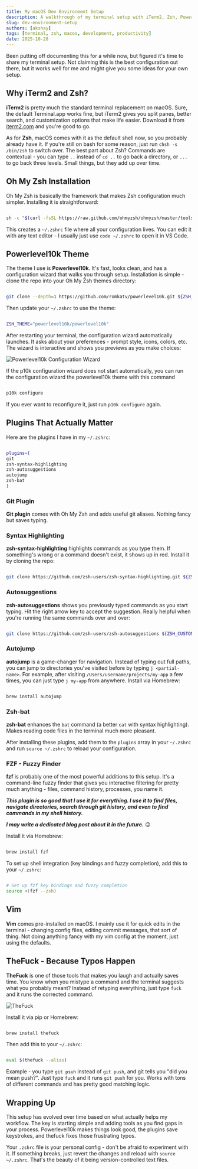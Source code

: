 ```yaml
---
title: My macOS Dev Environment Setup
description: A walkthrough of my terminal setup with iTerm2, Zsh, Powerlevel10k, and useful plugins that make development smoother
slug: dev-environment-setup
authors: [akshay]
tags: [terminal, zsh, macos, development, productivity]
date: 2025-10-28
---
```


Been putting off documenting this for a while now, but figured it's time to share my terminal setup. Not claiming this is the best configuration out there, but it works well for me and might give you some ideas for your own setup.

<!--truncate-->

## Why iTerm2 and Zsh?

**iTerm2** is pretty much the standard terminal replacement on macOS. Sure, the default Terminal.app works fine, but iTerm2 gives you split panes, better search, and customization options that make life easier. Download it from [iterm2.com](https://iterm2.com) and you're good to go.

As for **Zsh**, macOS comes with it as the default shell now, so you probably already have it. If you're still on bash for some reason, just run `chsh -s /bin/zsh` to switch over. The best part about Zsh? Commands are contextual - you can type `..` instead of `cd ..` to go back a directory, or `...` to go back three levels. Small things, but they add up over time.

## Oh My Zsh Installation

Oh My Zsh is basically the framework that makes Zsh configuration much simpler. Installing it is straightforward:

```bash

sh -c "$(curl -fsSL https://raw.github.com/ohmyzsh/ohmyzsh/master/tools/install.sh)"
```

This creates a `~/.zshrc` file where all your configuration lives. You can edit it with any text editor - I usually just use `code ~/.zshrc` to open it in VS Code.

## Powerlevel10k Theme

The theme I use is **Powerlevel10k**. It's fast, looks clean, and has a configuration wizard that walks you through setup. Installation is simple - clone the repo into your Oh My Zsh themes directory:

```bash

git clone --depth=1 https://github.com/romkatv/powerlevel10k.git ${ZSH_CUSTOM:-$HOME/.oh-my-zsh/custom}/themes/powerlevel10k

```

Then update your `~/.zshrc` to use the theme:

```bash

ZSH_THEME="powerlevel10k/powerlevel10k"

```

After restarting your terminal, the configuration wizard automatically launches. It asks about your preferences - prompt style, icons, colors, etc. The wizard is interactive and shows you previews as you make choices:

![Powerlevel10k Configuration Wizard](https://raw.githubusercontent.com/romkatv/powerlevel10k-media/master/configuration-wizard.gif)

If the p10k configuration wizard does not start automatically, you can run the configuration wizard the powerlevel10k theme with this command

```bash

p10k configure

```

If you ever want to reconfigure it, just run `p10k configure` again.

## Plugins That Actually Matter

Here are the plugins I have in my `~/.zshrc`:

```bash

plugins=(
git
zsh-syntax-highlighting
zsh-autosuggestions
autojump
zsh-bat
)

```

### Git Plugin

**Git plugin** comes with Oh My Zsh and adds useful git aliases. Nothing fancy but saves typing.

### Syntax Highlighting

**zsh-syntax-highlighting** highlights commands as you type them. If something's wrong or a command doesn't exist, it shows up in red. Install it by cloning the repo:

```bash

git clone https://github.com/zsh-users/zsh-syntax-highlighting.git ${ZSH_CUSTOM:-~/.oh-my-zsh/custom}/plugins/zsh-syntax-highlighting

```

### Autosuggestions

**zsh-autosuggestions** shows you previously typed commands as you start typing. Hit the right arrow key to accept the suggestion. Really helpful when you're running the same commands over and over:

```bash

git clone https://github.com/zsh-users/zsh-autosuggestions ${ZSH_CUSTOM:-~/.oh-my-zsh/custom}/plugins/zsh-autosuggestions

```

### Autojump

**autojump** is a game-changer for navigation. Instead of typing out full paths, you can jump to directories you've visited before by typing `j <partial-name>`. For example, after visiting `/Users/username/projects/my-app` a few times, you can just type `j my-app` from anywhere. Install via Homebrew:

```bash

brew install autojump

```

### Zsh-bat

**zsh-bat** enhances the `bat` command (a better `cat` with syntax highlighting). Makes reading code files in the terminal much more pleasant.

After installing these plugins, add them to the `plugins` array in your `~/.zshrc` and run `source ~/.zshrc` to reload your configuration.

### FZF - Fuzzy Finder

**fzf** is probably one of the most powerful additions to this setup. It's a command-line fuzzy finder that gives you interactive filtering for pretty much anything - files, command history, processes, you name it.

_**This plugin is so good that I use it for everything. I use it to find files, navigate directories, search through git history, and even to find commands in my shell history.**_

_**I may write a dedicated blog post about it in the future.**_ :wink:

Install it via Homebrew:

```bash

brew install fzf

```

To set up shell integration (key bindings and fuzzy completion), add this to your `~/.zshrc`:

```bash

# Set up fzf key bindings and fuzzy completion
source <(fzf --zsh)

```

## Vim

**Vim** comes pre-installed on macOS. I mainly use it for quick edits in the terminal - changing config files, editing commit messages, that sort of thing. Not doing anything fancy with my vim config at the moment, just using the defaults.

## TheFuck - Because Typos Happen

**TheFuck** is one of those tools that makes you laugh and actually saves time. You know when you mistype a command and the terminal suggests what you probably meant? Instead of retyping everything, just type `fuck` and it runs the corrected command.

![TheFuck](https://raw.githubusercontent.com/nvbn/thefuck/master/example.gif)

Install it via pip or Homebrew:

```bash

brew install thefuck

```

Then add this to your `~/.zshrc`:

```bash

eval $(thefuck --alias)

```

Example - you type `git psuh` instead of `git push`, and git tells you "did you mean push?". Just type `fuck` and it runs `git push` for you. Works with tons of different commands and has pretty good matching logic.

## Wrapping Up

This setup has evolved over time based on what actually helps my workflow. The key is starting simple and adding tools as you find gaps in your process. Powerlevel10k makes things look good, the plugins save keystrokes, and thefuck fixes those frustrating typos.

Your `.zshrc` file is your personal config - don't be afraid to experiment with it. If something breaks, just revert the changes and reload with `source ~/.zshrc`. That's the beauty of it being version-controlled text files.

